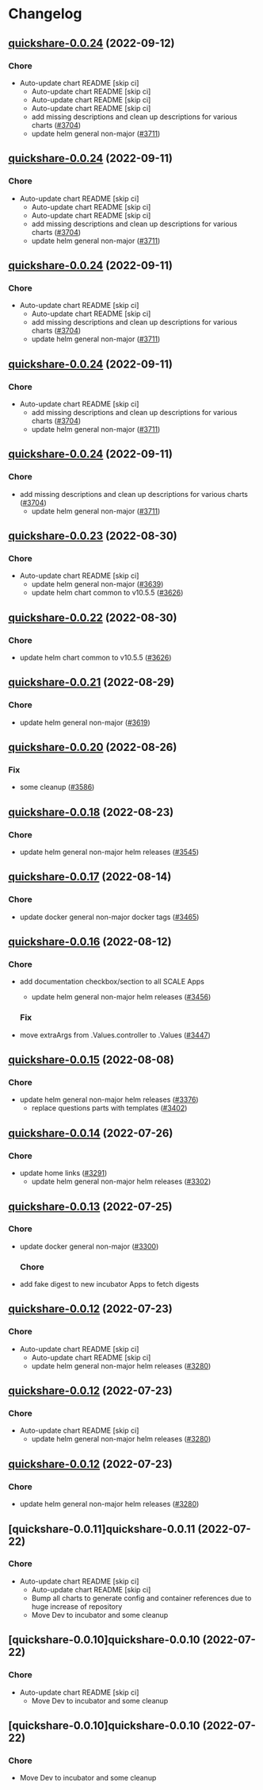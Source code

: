 # Changelog



## [quickshare-0.0.24](https://github.com/truecharts/charts/compare/quickshare-0.0.23...quickshare-0.0.24) (2022-09-12)

### Chore

- Auto-update chart README [skip ci]
  - Auto-update chart README [skip ci]
  - Auto-update chart README [skip ci]
  - Auto-update chart README [skip ci]
  - add missing descriptions and clean up descriptions for various charts ([#3704](https://github.com/truecharts/charts/issues/3704))
  - update helm general non-major ([#3711](https://github.com/truecharts/charts/issues/3711))




## [quickshare-0.0.24](https://github.com/truecharts/charts/compare/quickshare-0.0.23...quickshare-0.0.24) (2022-09-11)

### Chore

- Auto-update chart README [skip ci]
  - Auto-update chart README [skip ci]
  - Auto-update chart README [skip ci]
  - add missing descriptions and clean up descriptions for various charts ([#3704](https://github.com/truecharts/charts/issues/3704))
  - update helm general non-major ([#3711](https://github.com/truecharts/charts/issues/3711))




## [quickshare-0.0.24](https://github.com/truecharts/charts/compare/quickshare-0.0.23...quickshare-0.0.24) (2022-09-11)

### Chore

- Auto-update chart README [skip ci]
  - Auto-update chart README [skip ci]
  - add missing descriptions and clean up descriptions for various charts ([#3704](https://github.com/truecharts/charts/issues/3704))
  - update helm general non-major ([#3711](https://github.com/truecharts/charts/issues/3711))




## [quickshare-0.0.24](https://github.com/truecharts/charts/compare/quickshare-0.0.23...quickshare-0.0.24) (2022-09-11)

### Chore

- Auto-update chart README [skip ci]
  - add missing descriptions and clean up descriptions for various charts ([#3704](https://github.com/truecharts/charts/issues/3704))
  - update helm general non-major ([#3711](https://github.com/truecharts/charts/issues/3711))




## [quickshare-0.0.24](https://github.com/truecharts/charts/compare/quickshare-0.0.23...quickshare-0.0.24) (2022-09-11)

### Chore

- add missing descriptions and clean up descriptions for various charts ([#3704](https://github.com/truecharts/charts/issues/3704))
  - update helm general non-major ([#3711](https://github.com/truecharts/charts/issues/3711))




## [quickshare-0.0.23](https://github.com/truecharts/charts/compare/quickshare-0.0.21...quickshare-0.0.23) (2022-08-30)

### Chore

- Auto-update chart README [skip ci]
  - update helm general non-major ([#3639](https://github.com/truecharts/charts/issues/3639))
  - update helm chart common to v10.5.5 ([#3626](https://github.com/truecharts/charts/issues/3626))




## [quickshare-0.0.22](https://github.com/truecharts/charts/compare/quickshare-0.0.21...quickshare-0.0.22) (2022-08-30)

### Chore

- update helm chart common to v10.5.5 ([#3626](https://github.com/truecharts/charts/issues/3626))




## [quickshare-0.0.21](https://github.com/truecharts/charts/compare/quickshare-0.0.20...quickshare-0.0.21) (2022-08-29)

### Chore

- update helm general non-major ([#3619](https://github.com/truecharts/charts/issues/3619))




## [quickshare-0.0.20](https://github.com/truecharts/charts/compare/quickshare-0.0.18...quickshare-0.0.20) (2022-08-26)

### Fix

- some cleanup ([#3586](https://github.com/truecharts/charts/issues/3586))




## [quickshare-0.0.18](https://github.com/truecharts/charts/compare/quickshare-0.0.17...quickshare-0.0.18) (2022-08-23)

### Chore

- update helm general non-major helm releases ([#3545](https://github.com/truecharts/charts/issues/3545))




## [quickshare-0.0.17](https://github.com/truecharts/charts/compare/quickshare-0.0.16...quickshare-0.0.17) (2022-08-14)

### Chore

- update docker general non-major docker tags ([#3465](https://github.com/truecharts/charts/issues/3465))




## [quickshare-0.0.16](https://github.com/truecharts/charts/compare/quickshare-0.0.15...quickshare-0.0.16) (2022-08-12)

### Chore

- add documentation checkbox/section to all SCALE Apps
  - update helm general non-major helm releases ([#3456](https://github.com/truecharts/charts/issues/3456))

  ### Fix

- move extraArgs from .Values.controller to .Values ([#3447](https://github.com/truecharts/charts/issues/3447))




## [quickshare-0.0.15](https://github.com/truecharts/charts/compare/quickshare-0.0.14...quickshare-0.0.15) (2022-08-08)

### Chore

- update helm general non-major helm releases ([#3376](https://github.com/truecharts/charts/issues/3376))
  - replace questions parts with templates ([#3402](https://github.com/truecharts/charts/issues/3402))




## [quickshare-0.0.14](https://github.com/truecharts/apps/compare/quickshare-0.0.13...quickshare-0.0.14) (2022-07-26)

### Chore

- update home links ([#3291](https://github.com/truecharts/apps/issues/3291))
  - update helm general non-major helm releases ([#3302](https://github.com/truecharts/apps/issues/3302))




## [quickshare-0.0.13](https://github.com/truecharts/apps/compare/quickshare-0.0.12...quickshare-0.0.13) (2022-07-25)

### Chore

- update docker general non-major ([#3300](https://github.com/truecharts/apps/issues/3300))

  ### Chore

- add fake digest to new incubator Apps to fetch digests




## [quickshare-0.0.12](https://github.com/truecharts/apps/compare/quickshare-0.0.11...quickshare-0.0.12) (2022-07-23)

### Chore

- Auto-update chart README [skip ci]
  - Auto-update chart README [skip ci]
  - update helm general non-major helm releases ([#3280](https://github.com/truecharts/apps/issues/3280))




## [quickshare-0.0.12](https://github.com/truecharts/apps/compare/quickshare-0.0.11...quickshare-0.0.12) (2022-07-23)

### Chore

- Auto-update chart README [skip ci]
  - update helm general non-major helm releases ([#3280](https://github.com/truecharts/apps/issues/3280))




## [quickshare-0.0.12](https://github.com/truecharts/apps/compare/quickshare-0.0.11...quickshare-0.0.12) (2022-07-23)

### Chore

- update helm general non-major helm releases ([#3280](https://github.com/truecharts/apps/issues/3280))




## [quickshare-0.0.11]quickshare-0.0.11 (2022-07-22)

### Chore

- Auto-update chart README [skip ci]
  - Auto-update chart README [skip ci]
  - Bump all charts to generate config and container references due to huge increase of repository
  - Move Dev to incubator and some cleanup




## [quickshare-0.0.10]quickshare-0.0.10 (2022-07-22)

### Chore

- Auto-update chart README [skip ci]
  - Move Dev to incubator and some cleanup




## [quickshare-0.0.10]quickshare-0.0.10 (2022-07-22)

### Chore

- Move Dev to incubator and some cleanup
